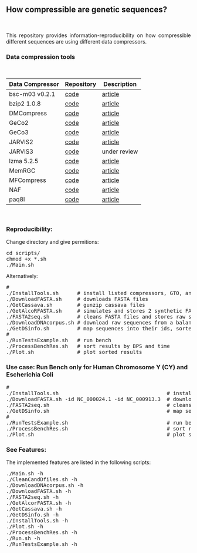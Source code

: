 
## <b>How compressible are genetic sequences?</b> ##

<br>

<p align="justify">This repository provides information-reproducibility on how compressible different sequences are using different data compressors.</p>

### Data compression tools ###

<br>
<div align="center">

| Data Compressor | Repository | Description  |
|-----------------|------------|--------------|
| bsc-m03 v0.2.1  |<a href="https://github.com/IlyaGrebnov/bsc-m03">code</a>  | <a href="https://github.com/IlyaGrebnov/bsc-m03">article</a>|
| bzip2 1.0.8     |<a href="https://sourceware.org/bzip2/">code</a>  | <a href="https://sourceware.org/bzip2/">article</a>|
| DMCompress      |<a href="https://rongjiewang.github.io/DMcompress/">code</a>  | <a href="https://doi.org/10.1109/BIBM.2016.7822621">article</a>|
| GeCo2           |<a href="https://github.com/cobilab/geco2">code</a>  | <a href="https://link.springer.com/chapter/10.1007/978-3-030-23873-5_17">article</a>|
| GeCo3           |<a href="https://github.com/cobilab/geco3">code</a>  | <a href="https://doi.org/10.1093/gigascience/giaa119">article</a>|
| JARVIS2         |<a href="https://github.com/cobilab/jarvis2">code</a>  | <a href="https://ieeexplore.ieee.org/document/10125337/">article</a> |
| JARVIS3         |<a href="https://github.com/cobilab/jarvis3">code</a>  | under review |
| lzma 5.2.5      |<a href="https://tukaani.org/xz/">code</a>  | <a href="https://tukaani.org/xz/">article</a>|
| MemRGC      |<a href="https://github.com/yuansliu/memRGC">code</a>  | <a href="https://doi.org/10.1093/bioinformatics/btaa572">article</a>|
| MFCompress      |<a href="http://sweet.ua.pt/ap/software/mfcompress/MFCompress-linux64-1.01.tgz">code</a>  | <a href="https://doi.org/10.1093/bioinformatics/btt594">article</a>|
| NAF             |<a href="https://github.com/KirillKryukov/naf">code</a>  | <a href="https://doi.org/10.1093/bioinformatics/btz144">article</a>|
| paq8l           |<a href="http://mattmahoney.net/dc/paq8l.zip">code</a>  | <a href="http://mattmahoney.net/dc/#paq">article</a>|

<!-- | AGC      |<a href="https://github.com/refresh-bio/agc">code</a>  | <a href="https://doi.org/10.1101/2022.04.07.487441">article</a>| -->
<!-- | CMIX      |<a href="https://github.com/byronknoll/cmix">code</a>  | <a href="http://www.byronknoll.com/cmix.html ">article</a>| -->
<!-- | MBGC      |<a href="https://github.com/kowallus/mbgc">code</a>  | <a href="https://doi.org/10.1093/gigascience/giab099">article</a>| -->

</div>
<br>

### Reproducibility: ###

Change directory and give permitions:
<pre>
cd scripts/
chmod +x *.sh
./Main.sh
</pre>

Alternatively:
<pre>
#
./InstallTools.sh      # install listed compressors, GTO, and AlcoR
./DownloadFASTA.sh     # downloads FASTA files
./GetCassava.sh        # gunzip cassava files
./GetAlcoRFASTA.sh     # simulates and stores 2 synthetic FASTA sequences
./FASTA2seq.sh         # cleans FASTA files and stores raw sequence files
./DownloadDNAcorpus.sh # download raw sequences from a balanced sequence corpus
./GetDSinfo.sh         # map sequences into their ids, sorted by size; view sequences info
#
./RunTestsExample.sh   # run bench
./ProcessBenchRes.sh   # sort results by BPS and time
./Plot.sh              # plot sorted results
</pre>

### Use case: Run Bench only for Human Chromosome Y (CY) and Escherichia Coli ###

<pre>
#
./InstallTools.sh                                   # install listed compressors, GTO, and AlcoR
./DownloadFASTA.sh -id NC_000024.1 -id NC_000913.3  # downloads CY and Escherichia Coli FASTA files
./FASTA2seq.sh                                      # cleans FASTA files and stores raw sequence files
./GetDSinfo.sh                                      # map sequences into their ids, sorted by size; view sequences info
#
./RunTestsExample.sh                                # run bench
./ProcessBenchRes.sh                                # sort results by BPS and time
./Plot.sh                                           # plot sorted results
</pre>

### See Features: ###

The implemented features are listed in the following scripts:
<pre>
./Main.sh -h          
./CleanCandDfiles.sh -h
./DownloadDNAcorpus.sh -h
./DownloadFASTA.sh -h
./FASTA2seq.sh -h
./GetAlcorFASTA.sh -h
./GetCassava.sh -h
./GetDSinfo.sh -h
./InstallTools.sh -h
./Plot.sh -h
./ProcessBenchRes.sh -h
./Run.sh -h
./RunTestsExample.sh -h
</pre>
